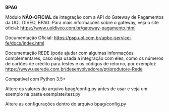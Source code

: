 **BPAG**

Módulo **NÃO-OFICIAL** de integração com a API do Gateway de Pagamentos da UOL DIVEO, BPAG.
Para mais informações sobre o gateway, veja o site oficial:
https://www.uoldiveo.com.br/gateway-pagamento.html

Documentação Oficial:
https://psp.uol.com.br/upbc-service-fe/docs/index.html

Documentação REDE (pode ajudar com algumas informações  complementares, caso seja usada a integração com eles, como os números de cartões de crédito para testes e os códigos de retorno, por exemplo):
https://www.userede.com.br/desenvolvedores/pt/produto/e-Rede

Compatível com Python 3.5+

Altere os valores do arquivo bpag/config.py antes de usar e veja um exemplo na pasta exemplate/test.py

Altere as configurações dentro do arquivo bpag/config.py